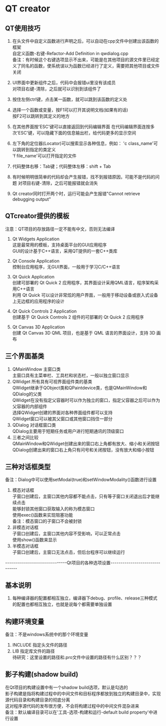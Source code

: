 # QT creator

## QT使用技巧
1. 在头文件中自定义函数进行声明之后，可以自动在cpp文件中创建出该函数的框架  
自定义函数-右键-Refactor-Add Definition in qwdialog.cpp  
备注：有时候这个右键选项显示不出来，可能是在其他项目的源文件里已经定义了同名的函数，使系统误以为函数已经进行了定义，需要把其他项目或文件关闭  

2. UI界面中更新组件之后，代码中会报错ui里没有该成员  
对项目右键-清除，之后就可以识别到该组件了  

3. 按住左侧ctrl键，点击某一函数，就可以跳到该函数的定义处  

4. 选择一个函数或变量，按F1可以打开其说明文档(如果有的话)  
按F2可以跳转到其定义的地方  

5. 在其他界面按'ESC'键可以直接返回到代码编辑界面
在代码编辑界面连按多次'ESC'键，可以隐藏下面的信息输出栏，给代码更多的显示空间  

6. 左下角的定位器(Locator)可以搜索显示各种信息，例如：
'c class_name'可以跳转到指定的类定义  
'f file_name'可以打开指定的文件  

7. 代码整体右移：Tab键；代码整体左移：shift + Tab

8. 有时候明明很简单的代码却会产生报错，找不到报错原因，可能不是代码的问题
对项目右键-清除，之后可能报错就会消失  

9. Qt creator同时打开两个时，运行可能会产生报错"Cannot retrieve debugging output"


## QTcreator提供的模板
注意：QT项目的存放路径一定不能有中文，否则无法编译  
1. Qt Widgets Application  
这是最常用的模板，支持桌面平台的GUI应用程序  
GUI的设计基于C++语言，采用QT提供的一套C++类库  

2. Qt Console Application  
控制台应用程序，无GUI界面，一般用于学习C/C++语言  

3. Qt Quick Application  
创建可部署的 Qt Quick 2 应用程序，其界面设计采用QML语言，程序架构采用C++语言  
利用 Qt Quick 可以设计非常炫的用户界面，一般用于移动设备或嵌入式设备上无边框的应用程序的设计  

4. Qt Quick Controls 2 Application  
创建基于 Qt Quick Controls 2 组件的可部署的 Qt Quick 2 应用程序  

5. Qt Canvas 3D Application  
创建 Qt Canvas 3D QML 项目，也是基于 QML 语言的界面设计，支持 3D 画布  


## 三个界面基类
1. QMainWindow 主窗口类  
主窗口具有主菜单栏、工具栏和状态栏，一般以独立窗口显示  
2. QWidget 所有具有可视界面组件类的基类  
QWidget继承于QObject类和QPaintdevice类，也是QMainWindow和QDialog的父类  
QWidget在没有指定父容器时可以作为独立的窗口，指定父容器之后可以作为父容器的内部组件  
选择QWidget创建的界面对各种界面组件都可以支持  
QWidget窗口可以被其父窗口或其他窗口挡住一部分  
3. QDialog 对话框窗口类  
QDialog主要用于短期任务或用户进行短期通讯的顶级窗口  
4. 三者之间比较  
QMainWindow和QWidget创建出来的窗口右上角都有放大、缩小和关闭按钮  
QDialog创建出来的窗口右上角只有问号和关闭按钮，没有放大和缩小按钮  


## 三种对话框类型
备注：Dialog中可以使用setModal(true)和setWindowModality()函数进行设置  
1. 模态对话框  
子窗口创建后，主窗口其他内容都不能点击，只有等子窗口关闭退出后才能继续点击  
能够封锁其他窗口获取输入的称为模态窗口  
使用exec()函数来实现阻塞功能  
备注：模态窗口的子窗口不会被封锁  
2. 非模态对话框  
子窗口创建后，主窗口其他内容不受影响，可以正常点击  
使用show()函数来显示  
3. 半模态对话框  
子窗口创建后，主窗口无法点击，但后台程序可以继续运行  


-------------------------------Qt项目的各种选项设置-------------------------------

## 基本说明
1. 每种编译器的配置都相互独立，编译器下debug、profile、release三种模式的配置也都相互独立，也就是说每个都需要单独设置


## 构建环境变量
备注：不是windows系统中的那个环境变量  
1. INCLUDE
指定头文件的路径  
2. LIB
指定库文件的路径  
待研究：这里设置的路径和.pro文件中设置的路径有什么区别？？？


## 影子构建(shadow build)
在Qt项目的构建设置中有一个shadow build选项，默认是勾选的  
影子构建是指将构建过程中的中间文件和目标程序都放到独立的构建目录中，实现源代码目录和构建目录的彻底分离  
这对程序源代码的发布很方便，不会将构建过程中的中间文件混杂进来  
备注：默认编译目录可以在'工具-选项-构建和运行-default build property'中进行设置  
